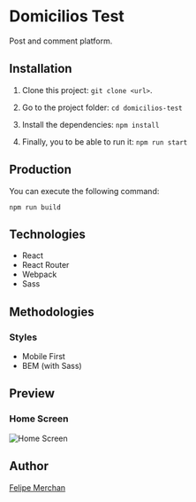 # Domicilios Test

Post and comment platform.

## Installation

1. Clone this project: `git clone <url>`.

2. Go to the project folder: `cd domicilios-test`

3. Install the dependencies: `npm install`

4. Finally, you to be able to run it: `npm run start`

## Production

You can execute the following command:

    npm run build

## Technologies

- React
- React Router
- Webpack
- Sass

## Methodologies

### Styles

- Mobile First
- BEM (with Sass)

## Preview

### Home Screen

![Home Screen](https://res.cloudinary.com/dy1xcx7kw/image/upload/v1615344502/Domicilios%20Test/preview_ipk6bi.png)

## Author

[Felipe Merchan](https://github.com/FelipeMerchan "Felipe Merchan")
